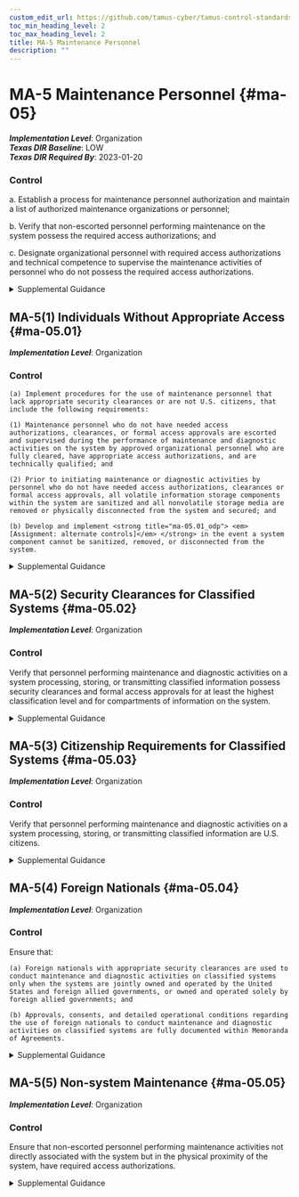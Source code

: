 ```yaml
---
custom_edit_url: https://github.com/tamus-cyber/tamus-control-standards/tree/main/content/tamus.edu/TAMUS_profile.xml
toc_min_heading_level: 2
toc_max_heading_level: 2
title: MA-5 Maintenance Personnel
description: ""
---
```


# MA-5 Maintenance Personnel {#ma-05}

_**Implementation Level**_: Organization\
_**Texas DIR Baseline**_: LOW\
_**Texas DIR Required By**_: 2023-01-20

### Control



a. Establish a process for maintenance personnel authorization and maintain a list of authorized maintenance organizations or personnel;

b. Verify that non-escorted personnel performing maintenance on the system possess the required access authorizations; and

c. Designate organizational personnel with required access authorizations and technical competence to supervise the maintenance activities of personnel who do not possess the required access authorizations.


<details><summary>Supplemental Guidance</summary>Maintenance personnel refers to individuals who perform hardware or software maintenance on organizational systems, while [PE-2](/catalog/pe/pe-02#pe-02) addresses physical access for individuals whose maintenance duties place them within the physical protection perimeter of the systems. Technical competence of supervising individuals relates to the maintenance performed on the systems, while having required access authorizations refers to maintenance on and near the systems. Individuals not previously identified as authorized maintenance personnel—such as information technology manufacturers, vendors, systems integrators, and consultants—may require privileged access to organizational systems, such as when they are required to conduct maintenance activities with little or no notice. Based on organizational assessments of risk, organizations may issue temporary credentials to these individuals. Temporary credentials may be for one-time use or for very limited time periods.</details>


## MA-5(1) Individuals Without Appropriate Access {#ma-05.01}

_**Implementation Level**_: Organization

### Control



    (a) Implement procedures for the use of maintenance personnel that lack appropriate security clearances or are not U.S. citizens, that include the following requirements:

    (1) Maintenance personnel who do not have needed access authorizations, clearances, or formal access approvals are escorted and supervised during the performance of maintenance and diagnostic activities on the system by approved organizational personnel who are fully cleared, have appropriate access authorizations, and are technically qualified; and

    (2) Prior to initiating maintenance or diagnostic activities by personnel who do not have needed access authorizations, clearances or formal access approvals, all volatile information storage components within the system are sanitized and all nonvolatile storage media are removed or physically disconnected from the system and secured; and

    (b) Develop and implement <strong title="ma-05.01_odp"> <em>[Assignment: alternate controls]</em> </strong> in the event a system component cannot be sanitized, removed, or disconnected from the system.


<details><summary>Supplemental Guidance</summary>Procedures for individuals who lack appropriate security clearances or who are not U.S. citizens are intended to deny visual and electronic access to classified or controlled unclassified information contained on organizational systems. Procedures for the use of maintenance personnel can be documented in security plans for the systems.</details>


## MA-5(2) Security Clearances for Classified Systems {#ma-05.02}

_**Implementation Level**_: Organization

### Control

Verify that personnel performing maintenance and diagnostic activities on a system processing, storing, or transmitting classified information possess security clearances and formal access approvals for at least the highest classification level and for compartments of information on the system.


<details><summary>Supplemental Guidance</summary>Personnel who conduct maintenance on organizational systems may be exposed to classified information during the course of their maintenance activities. To mitigate the inherent risk of such exposure, organizations use maintenance personnel that are cleared (i.e., possess security clearances) to the classification level of the information stored on the system.</details>


## MA-5(3) Citizenship Requirements for Classified Systems {#ma-05.03}

_**Implementation Level**_: Organization

### Control

Verify that personnel performing maintenance and diagnostic activities on a system processing, storing, or transmitting classified information are U.S. citizens.


<details><summary>Supplemental Guidance</summary>Personnel who conduct maintenance on organizational systems may be exposed to classified information during the course of their maintenance activities. If access to classified information on organizational systems is restricted to U.S. citizens, the same restriction is applied to personnel performing maintenance on those systems.</details>


## MA-5(4) Foreign Nationals {#ma-05.04}

_**Implementation Level**_: Organization

### Control

Ensure that:

    (a) Foreign nationals with appropriate security clearances are used to conduct maintenance and diagnostic activities on classified systems only when the systems are jointly owned and operated by the United States and foreign allied governments, or owned and operated solely by foreign allied governments; and

    (b) Approvals, consents, and detailed operational conditions regarding the use of foreign nationals to conduct maintenance and diagnostic activities on classified systems are fully documented within Memoranda of Agreements.


<details><summary>Supplemental Guidance</summary>Personnel who conduct maintenance and diagnostic activities on organizational systems may be exposed to classified information. If non-U.S. citizens are permitted to perform maintenance and diagnostics activities on classified systems, then additional vetting is required to ensure agreements and restrictions are not being violated.</details>


## MA-5(5) Non-system Maintenance {#ma-05.05}

_**Implementation Level**_: Organization

### Control

Ensure that non-escorted personnel performing maintenance activities not directly associated with the system but in the physical proximity of the system, have required access authorizations.


<details><summary>Supplemental Guidance</summary>Personnel who perform maintenance activities in other capacities not directly related to the system include physical plant personnel and custodial personnel.</details>
